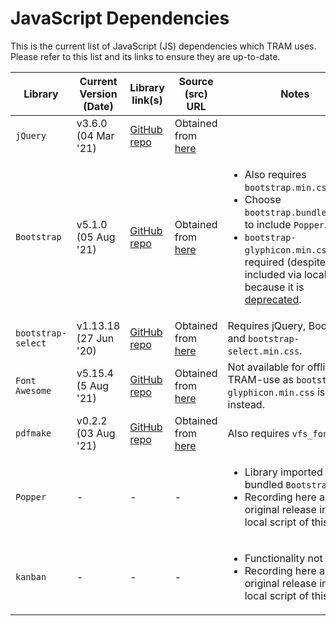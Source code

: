 # JavaScript Dependencies
This is the current list of JavaScript (JS) dependencies which TRAM uses. Please refer to this list and its links to ensure they are up-to-date.

| Library | Current Version (Date) | Library link(s) | Source (src) URL | Notes |
| ----------- | ----------- | ----------- | ----------- | ----------- | 
| `jQuery` | v3.6.0<br/>(04 Mar '21) | [GitHub repo](https://github.com/jquery/jquery) | Obtained from [here](https://cdnjs.com/libraries/jquery) |  |
| `Bootstrap` | v5.1.0<br/>(05 Aug '21) | [GitHub repo](https://github.com/twbs/bootstrap) | Obtained from [here](https://cdnjs.com/libraries/bootstrap) | <ul><li>Also requires `bootstrap.min.css`.</li><li>Choose `bootstrap.bundle.min.js` to include `Popper`.</li><li>`bootstrap-glyphicon.min.css` is not required (despite being included via local files) because it is [deprecated](https://github.com/twbs/bootstrap/issues/18749). </li></ul> |
| `bootstrap-select` | v1.13.18<br/>(27 Jun '20) | [GitHub repo](https://github.com/snapappointments/bootstrap-select) | Obtained from [here](https://cdnjs.com/libraries/bootstrap-select) | Requires jQuery, Bootstrap and `bootstrap-select.min.css`. |
| `Font Awesome` | v5.15.4<br/>(5 Aug '21) | [GitHub repo](https://github.com/FortAwesome/Font-Awesome) | Obtained from [here](https://cdnjs.com/libraries/font-awesome) | Not available for offline-TRAM-use as `bootstrap-glyphicon.min.css` is used instead. |
| `pdfmake` | v0.2.2<br/>(03 Aug '21) | [GitHub repo](https://github.com/bpampuch/pdfmake) | Obtained from [here](https://cdnjs.com/libraries/pdfmake) | Also requires `vfs_fonts.js`. |
| `Popper` | - | - | - | <ul><li>Library imported via bundled `Bootstrap`.</li><li>Recording here as original release included local script of this.</li></ul> |
| `kanban` | - | - | - | <ul><li>Functionality not used.</li><li>Recording here as original release included local script of this.</li></ul> |
